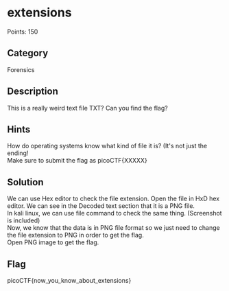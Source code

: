 # extensions
Points: 150

## Category 
Forensics

## Description
This is a really weird text file TXT? Can you find the flag?

## Hints
How do operating systems know what kind of file it is? (It's not just the ending!   
Make sure to submit the flag as picoCTF{XXXXX}

## Solution
We can use Hex editor to check the file extension.
Open the file in HxD hex editor. We can see in the Decoded text section that it is a PNG file.   
In kali linux, we can use file command to check the same thing. (Screenshot is included)  
Now, we know that the data is in PNG file format so we just need to change the file extension to PNG in order to get the flag.  
Open PNG image to get the flag.

## Flag
picoCTF{now_you_know_about_extensions}
